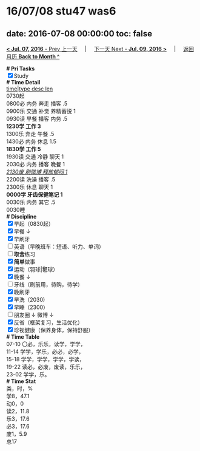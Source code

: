 # 16/07/08 stu47 was6

date: 2016-07-08 00:00:00
toc: false
---
[**< Jul. 07, 2016** - Prev 上一天](/lifelogs/2016/07/d07.md) &nbsp; &nbsp; | &nbsp; &nbsp; [下一天 Next - **Jul. 09, 2016 >**](/lifelogs/2016/07/d09.md) &nbsp; &nbsp; |  &nbsp; &nbsp; [返回月历 **Back to Month ^**](/lifelogs/2016/07/index.md)
<br/><div><b># Pri Tasks</b></div><div><input checked="true" type="checkbox"/>Study</div><div><b># Time Detail</b></div><div><u>time|type desc len</u></div><div>0730起</div><div>0800必 内务 奔走 播客 .5</div><div>0900乐 交通 补觉 养精蓄锐 1</div><div>0930读 早餐 播客 内务 .5</div><div><b>1230学 工作 3</b></div><div>1300乐 奔走 午餐 .5</div><div>1430必 内务 休息 1.5</div><div><b>1830学 工作 5</b></div><div>1930读 交通 冷静 聊天 1</div><div>2030必 内务 播客 晚餐 1</div><div><u><i>2130废 刷微博 释放郁闷 1</i></u></div><div>2200读 洗澡 播客 .5</div><div>2300乐 休息 聊天 1</div><div><b>0000学 牙齿保健笔记 1</b></div><div>0030乐 内务 其它 .5</div><div>0030睡</div><div><b># Discipline</b></div><div><input checked="true" type="checkbox"/>早起（0830起）</div><div><input checked="true" type="checkbox"/>早餐 ↓</div><div><input checked="true" type="checkbox"/>早刷牙</div><div><input type="checkbox"/>英语（早晚班车：短语、听力、单词）</div><div><input type="checkbox"/><b>取舍</b>练习</div><div><input checked="true" type="checkbox"/><b>简单</b>做事</div><div><input checked="true" type="checkbox"/>运动（羽球|毽球）</div><div><input checked="true" type="checkbox"/>晚餐 ↓</div><div><input type="checkbox"/>牙线（刷前用，待购，待学）</div><div><input checked="true" type="checkbox"/>晚刷牙</div><div><input checked="true" type="checkbox"/>早洗（2030)</div><div><input checked="true" type="checkbox"/>早睡（2300）</div><div><input type="checkbox"/>朋友圈 ↓ 微博 ↓</div><div><input checked="true" type="checkbox"/>反省（框架复习，生活优化）</div><div><input checked="true" type="checkbox"/>珍视健康（保养身体，保持舒服）</div><div><b># Time Table</b></div><div>07-10 〇必，乐乐，读学，学学，</div><div>11-14 学学，学乐，必必，必学，</div><div>15-18 学学，学学，学学，学读，</div><div>19-22 读必，必废，废读，乐乐，</div><div>23-02 学学，乐。</div><div><b># Time Stat</b></div><div>类，时，%</div><div>学8，47.1</div><div>动0，0</div><div>读2，11.8</div><div>乐3，17.6</div><div>必3，17.6</div><div>废1，5.9</div><div>总17</div>
